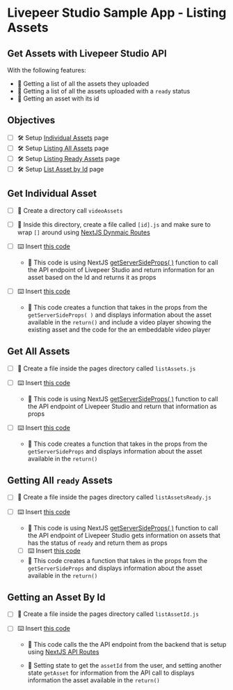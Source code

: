 # Livepeer Studio Sample App - Listing Assets

## Get Assets with Livepeer Studio API

With the following features:

* 📝 Getting a list of all the assets they uploaded
* 📝 Getting a list of all the assets uploaded with a `ready` status
* 📝 Getting an asset with its id

## Objectives

* [ ] 🛠  Setup [Individual Assets](https://github.com/livepeer/studio-sample-app/blob/OnDemand/List-Asset/pages/videoAssets/%5Bid%5D.js) page
* [ ] 🛠  Setup [Listing All Assets](https://github.com/livepeer/studio-sample-app/blob/OnDemand/List-Asset/pages/onDemand/listAssets.js) page
* [ ] 🛠  Setup [Listing Ready Assets](https://github.com/livepeer/studio-sample-app/blob/OnDemand/List-Asset/pages/onDemand/listAssetsReady.js) page
* [ ] 🛠  Setup [List Asset by Id](https://github.com/livepeer/studio-sample-app/blob/OnDemand/List-Asset/pages/onDemand/listAssetId.js) page

## Get Individual Asset

* [ ] 🧱 Create a directory call `videoAssets`

* [ ] 🧱 Inside this directory, create a file called `[id].js` and make sure to wrap `[]` around using [NextJS Dynmaic Routes](https://nextjs.org/docs/routing/dynamic-routes)

* [ ] ⌨️ Insert [this code](https://github.com/livepeer/studio-sample-app/blob/OnDemand/List-Asset/pages/videoAssets/%5Bid%5D.js#L8)

  * 🔬 This code is using NextJS [getServerSideProps( )](https://nextjs.org/docs/basic-features/data-fetching/get-server-side-props) function to call the API endpoint of Livepeer Studio and return information for an asset based on the Id and returns it as props

* [ ] ⌨️ Insert [this code](https://github.com/livepeer/studio-sample-app/blob/OnDemand/List-Asset/pages/videoAssets/%5Bid%5D.js#L27)

  * 🔬 This code creates a function that takes in the props from the `getServerSideProps( )` and displays information about the asset available in the `return()` and include a video player showing the existing asset and the code for the an embeddable video player

## Get All Assets

* [ ] 🧱 Create a file inside the pages directory called `listAssets.js`

* [ ] ⌨️ Insert [this code](https://github.com/livepeer/studio-sample-app/blob/OnDemand/List-Asset/pages/onDemand/listAssets.js#L8)

  * 🔬 This code is using NextJS [getServerSideProps( )](https://nextjs.org/docs/basic-features/data-fetching/get-server-side-props) function to call the API endpoint of Livepeer Studio and return that information as props

* [ ] ⌨️ Insert [this code](https://github.com/livepeer/studio-sample-app/blob/OnDemand/List-Asset/pages/onDemand/listAssets.js#L30)

  * 🔬 This code creates a function that takes in the props from the `getServerSideProps` and displays information about the asset available in the `return()`

## Getting All `ready` Assets

* [ ] 🧱 Create a file inside the pages directory called `listAssetsReady.js`

* [ ] ⌨️ Insert [this code](https://github.com/livepeer/studio-sample-app/blob/OnDemand/List-Asset/pages/onDemand/listAssetsReady.js#L8)

  * 🔬 This code is using NextJS [getServerSideProps( )](https://nextjs.org/docs/basic-features/data-fetching/get-server-side-props) function to call the API endpoint of Livepeer Studio gets information on assets that has the status of `ready` and return them as props

  * [ ] ⌨️ Insert [this code](https://github.com/livepeer/studio-sample-app/blob/OnDemand/List-Asset/pages/onDemand/listAssetsReady.js#L38)

  * 🔬 This code creates a function that takes in the props from the `getServerSideProps` and displays information about the asset available in the `return()`

## Getting an Asset By Id

* [ ] 🧱 Create a file inside the pages directory called `listAssetId.js`

* [ ] ⌨️ Insert [this code](https://github.com/livepeer/studio-sample-app/blob/OnDemand/List-Asset/pages/onDemand/listAssetId.js#L9)

  * 🔬 This code calls the the API endpoint from the backend that is setup using [NextJS API Routes](https://nextjs.org/docs/api-routes/introduction)

  * 🔬 Setting state to get the `assetId` from the user, and setting another state `getAsset` for information from the API call to displays information the asset available in the `return()`
